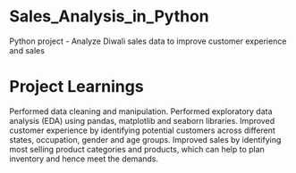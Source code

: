 # Sales_Analysis_in_Python
Python project - Analyze Diwali sales data to improve customer experience and sales 
# Project Learnings
Performed data cleaning and manipulation.
Performed exploratory data analysis (EDA) using pandas, matplotlib and seaborn libraries.
Improved customer experience by identifying potential customers across different states, occupation, gender and age groups.
Improved sales by identifying most selling product categories and products, which can help to plan inventory and hence meet the demands.
